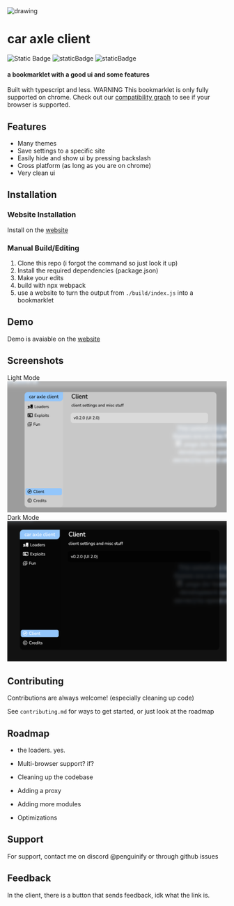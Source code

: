 <img src="https://delivery.contenthub.allstate.com/api/public/content/f0e5db4104d04bf386f97f6dc098bfc5?v=353a1ed1" alt="drawing" width="400"/>

# car axle client
![Static Badge](https://img.shields.io/badge/certified-trash-734422?style=plastic) ![staticBadge](https://img.shields.io/badge/lines-518-blue?style=plastic) ![staticBadge](https://img.shields.io/badge/comments-14-gray?style=plastic)




#### a bookmarklet with a good ui and some features
Built with typescript and less.
WARNING
This bookmarklet is only fully supported on chrome. Check out our [compatibility graph](https://github.com/car-axle-client/car-axle-client/blob/main/docs/compatibility.md) to see if your browser is supported.
## Features

- Many themes
- Save settings to a specific site
- Easily hide and show ui by pressing backslash
- Cross platform (as long as you are on chrome)
- Very clean ui
## Installation

### Website Installation
Install on the [website](https://car-axle-client.github.io)

### Manual Build/Editing
1. Clone this repo (i forgot the command so just look it up)
2. Install the required dependencies (package.json)
3. Make your edits
4. build with npx webpack
5. use a website to turn the output from `./build/index.js` into a bookmarklet
    
## Demo

Demo is avaiable on the [website](https://car-axle-client.github.io)

## Screenshots

Light Mode
![App Screenshot](docs/light.png)
Dark Mode
![App Screenshot](docs/dark.png)


## Contributing

Contributions are always welcome!
(especially cleaning up code)


See `contributing.md` for ways to get started, or just look at the roadmap
## Roadmap

- the loaders. yes.

- Multi-browser support? if?

- Cleaning up the codebase

- Adding a proxy

- Adding more modules

- Optimizations

## Support

For support, contact me on discord @penguinify or through github issues


## Feedback

In the client, there is a button that sends feedback, idk what the link is.
